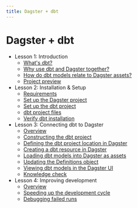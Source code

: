 ```yaml
---
title: Dagster + dbt
---
```


# Dagster + dbt

- Lesson 1: Introduction
  - [What's dbt?](/dagster-dbt/lesson-1/1-whats-dbt)
  - [Why use dbt and Dagster together?](/dagster-dbt/lesson-1/2-why-use-dbt-and-dagster-together)
  - [How do dbt models relate to Dagster assets?](/dagster-dbt/lesson-1/3-how-do-dbt-models-relate-to-dagster-assets)
  - [Project preview](/dagster-dbt/lesson-1/4-project-preview)
- Lesson 2: Installation & Setup
  - [Requirements](/dagster-dbt/lesson-2/1-requirements)
  - [Set up the Dagster project](/dagster-dbt/lesson-2/2-set-up-the-dagster-project)
  - [Set up the dbt project](/dagster-dbt/lesson-2/3-set-up-the-dbt-project)
  - [dbt project files](/dagster-dbt/lesson-2/4-dbt-project-files)
  - [Verify dbt installation](/dagster-dbt/lesson-2/5-verify-dbt-installation)
- Lesson 3: Connecting dbt to Dagster
  - [Overview](/dagster-dbt/lesson-3/1-overview)
  - [Constructing the dbt project](/dagster-dbt/lesson-3/2-constructing-the-dbt-project)
  - [Defining the dbt project location in Dagster](/dagster-dbt/lesson-3/3-defining-the-dbt-project-location-in-dagster)
  - [Creating a dbt resource in Dagster](/dagster-dbt/lesson-3/4-creating-a-dbt-resource-in-dagster)
  - [Loading dbt models into Dagster as assets](/dagster-dbt/lesson-3/5-loading-dbt-models-into-dagster-as-assets)
  - [Updating the Definitions object](/dagster-dbt/lesson-3/6-updating-the-definitions-object)
  - [Viewing dbt models in the Dagster UI](/dagster-dbt/lesson-3/7-viewing-dbt-models-in-the-dagster-ui)
  - [Knowledge check](/dagster-dbt/lesson-3/knowledge-check)
- Lesson 4: Improving development
  - [Overview](/dagster-dbt/lesson-4/1-overview)
  - [Speeding up the development cycle](/dagster-dbt/lesson-4/2-speeding-up-the-development-cycle)
  - [Debugging failed runs](/dagster-dbt/lesson-4/3-debugging-failed-runs)
